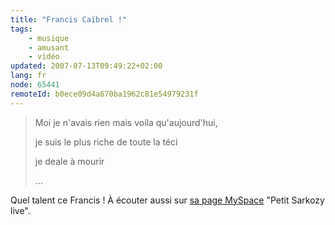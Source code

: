 ```yaml
---
title: "Francis Caïbrel !"
tags:
    - musique
    - amusant
    - vidéo
updated: 2007-07-13T09:49:22+02:00
lang: fr
node: 65441
remoteId: b0ece09d4a670ba1962c81e54979231f
---
```

 
<div class="video">
	<object width="425" height="335" type="application/x-shockwave-flash" data="http://www.dailymotion.com/swf/1vgtW8c3O3xwxdm4A">
		<param name="movie" value="http://www.dailymotion.com/swf/1vgtW8c3O3xwxdm4A"></param>
		<param name="allowfullscreen" value="true"></param>
	</object>
</div>

 <blockquote>
Moi je n'avais rien mais voila qu'aujourd'hui,

je suis le plus riche de toute la téci

je deale à mourir

...
</blockquote>

 
Quel talent ce Francis ! À écouter aussi sur [sa page MySpace](http://www.myspace.com/franciscaibrel) &quot;Petit Sarkozy live&quot;.

